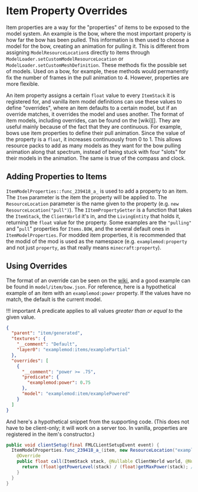 Item Property Overrides
=======================

Item properties are a way for the "properties" of items to be exposed to the model system. An example is the bow, where the most important property is how far the bow has been pulled. This information is then used to choose a model for the bow, creating an animation for pulling it. This is different from assigning `ModelResourceLocation`s directly to items through `ModelLoader.setCustomModelResourceLocation` or `ModelLoader.setCustomMeshDefinition`. These methods fix the possible set of models. Used on a bow, for example, these methods would permanently fix the number of frames in the pull animation to 4. However, properties are more flexible.

An item property assigns a certain `float` value to every `ItemStack` it is registered for, and vanilla item model definitions can use these values to define "overrides", where an item defaults to a certain model, but if an override matches, it overrides the model and uses another. The format of item models, including overrides, can be found on the [wiki][]. They are useful mainly because of the fact that they are continuous. For example, bows use item properties to define their pull animation. Since the value of the property is a `float`, it increases continuously from 0 to 1. This allows resource packs to add as many models as they want for the bow pulling animation along that spectrum, instead of being stuck with four "slots" for their models in the animation. The same is true of the compass and clock.

Adding Properties to Items
--------------------------

`ItemModelProperties::func_239418_a_` is used to add a property to an item. The `Item` parameter is the item the property will be applied to. The `ResourceLocation` parameter is the name given to the property (e.g. `new ResourceLocation("pull")`). The `IItemPropertyGetter` is a function that takes the `ItemStack`, the `ClientWorld` it's in, and the `LivingEntity` that holds it, returning the `float` value for the property. Some examples are the `"pulling"` and "`pull`" properties for `Items.BOW`, and the several default ones in `ItemModelProperties`. For modded item properties, it is recommended that the modid of the mod is used as the namespace (e.g. `examplemod:property` and not just `property`, as that really means `minecraft:property`).

Using Overrides
---------------

The format of an override can be seen on the [wiki][format], and a good example can be found in `model/item/bow.json`. For reference, here is a hypothetical example of an item with an `examplemod:power` property. If the values have no match, the default is the current model.

!!! important
    A predicate applies to all values *greater than or equal to* the given value.

```json
{
  "parent": "item/generated",
  "textures": {
    "__comment": "Default",
    "layer0": "examplemod:items/examplePartial"
  },
  "overrides": [
    {
      "__comment": "power >= .75",
      "predicate": {
        "examplemod:power": 0.75
      },
      "model": "examplemod:item/examplePowered"
    }
  ]
}
```

And here's a hypothetical snippet from the supporting code. (This does not have to be client-only; it will work on a server too. In vanilla, properties are registered in the item's constructor.)

```java
public void clientSetup(final FMLCLientSetupEvent event) {
  ItemModelProperties.func_239418_a_(item, new ResourceLocation("examplemod:power"), new IItemPropertyGetter() {
    @Override
    public float call(ItemStack stack, @Nullable ClientWorld world, @Nullable LivingEntity entity) {
      return (float)getPowerLevel(stack) / (float)getMaxPower(stack); // Some external methods
    }
  }
}
```

[format]: https://minecraft.gamepedia.com/Model#Item_models
